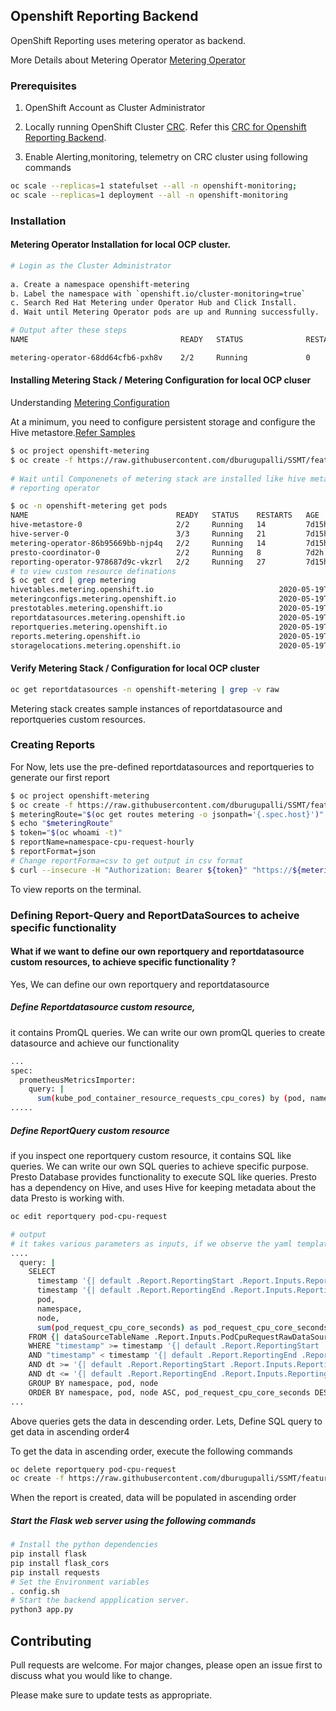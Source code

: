 ## Openshift Reporting Backend

OpenShift Reporting uses metering operator as backend.

More Details about Metering Operator [Metering Operator](https://docs.openshift.com/container-platform/4.3/metering/metering-installing-metering.html)

### Prerequisites 

1. OpenShift Account as Cluster Administrator

2. Locally running OpenShift Cluster [CRC](https://developers.redhat.com/products/codeready-containers). Refer this [CRC for Openshift Reporting Backend](https://github.com/dburugupalli/SSMT/blob/feature-1/Documentation/Installing_crc.md). 

3. Enable Alerting,monitoring, telemetry on CRC cluster using following commands

```bash
oc scale --replicas=1 statefulset --all -n openshift-monitoring; 
oc scale --replicas=1 deployment --all -n openshift-monitoring
```


### Installation

#### Metering Operator Installation for local OCP cluster. 

``` bash
# Login as the Cluster Administrator
 
a. Create a namespace openshift-metering 
b. Label the namespace with `openshift.io/cluster-monitoring=true`
c. Search Red Hat Metering under Operator Hub and Click Install. 
d. Wait until Metering Operator pods are up and Running successfully.

# Output after these steps
NAME                                  READY   STATUS              RESTARTS   AGE

metering-operator-68dd64cfb6-pxh8v    2/2     Running             0          2m49s
```

#### Installing Metering Stack / Metering Configuration for local OCP cluser

Understanding [Metering Configuration](https://docs.openshift.com/container-platform/4.3/metering/configuring_metering/metering-about-configuring.html#metering-about-configuring)

At a minimum, you need to configure persistent storage and configure the Hive metastore.[Refer Samples](https://docs.openshift.com/container-platform/4.3/metering/configuring_metering/metering-about-configuring.html#metering-about-configuring)


```bash
$ oc project openshift-metering
$ oc create -f https://raw.githubusercontent.com/dburugupalli/SSMT/feature-1/openshift-metering-templates/configuration-templates/metering-configuration.yaml
 
# Wait until Componenets of metering stack are installed like hive metastore, presto database and 
# reporting operator 

$ oc -n openshift-metering get pods
NAME                                 READY   STATUS    RESTARTS   AGE
hive-metastore-0                     2/2     Running   14         7d15h
hive-server-0                        3/3     Running   21         7d15h
metering-operator-86b95669bb-njp4q   2/2     Running   14         7d15h
presto-coordinator-0                 2/2     Running   8          7d2h
reporting-operator-978687d9c-vkzrl   2/2     Running   27         7d15h
# to view custom resource definations
$ oc get crd | grep metering
hivetables.metering.openshift.io                            2020-05-19T04:34:42Z
meteringconfigs.metering.openshift.io                       2020-05-19T04:34:42Z
prestotables.metering.openshift.io                          2020-05-19T04:34:42Z
reportdatasources.metering.openshift.io                     2020-05-19T04:34:42Z
reportqueries.metering.openshift.io                         2020-05-19T04:34:42Z
reports.metering.openshift.io                               2020-05-19T04:34:42Z
storagelocations.metering.openshift.io                      2020-05-19T04:34:42Z
```

#### Verify Metering Stack / Configuration for local OCP cluster 

```bash
oc get reportdatasources -n openshift-metering | grep -v raw
```
Metering stack creates sample instances of reportdatasource and reportqueries custom resources. 

### Creating Reports 

For Now, lets use the pre-defined reportdatasources and reportqueries to generate our first report

```bash
$ oc project openshift-metering
$ oc create -f https://raw.githubusercontent.com/dburugupalli/SSMT/feature-1/openshift-metering-templates/reports-templates/namespace-cpu-request-hourly.yaml
$ meteringRoute="$(oc get routes metering -o jsonpath='{.spec.host}')"
$ echo "$meteringRoute"
$ token="$(oc whoami -t)"
$ reportName=namespace-cpu-request-hourly
$ reportFormat=json
# Change reportForma=csv to get output in csv format
$ curl --insecure -H "Authorization: Bearer ${token}" "https://${meteringRoute}/api/v1/reports/get?name=${reportName}&namespace=openshift-metering&format=$reportFormat"
```
To view reports on the terminal. 

### Defining Report-Query and ReportDataSources to acheive specific functionality

#### What if we want to define our own reportquery and reportdatasource custom resources, to achieve specific functionality ? 

Yes, We can define our own reportquery and reportdatasource

##### Define Reportdatasource custom resource, 

it contains PromQL queries. We can write our own promQL queries to create datasource and achieve our functionality 

```bash
...
spec:
  prometheusMetricsImporter:
    query: |
      sum(kube_pod_container_resource_requests_cpu_cores) by (pod, namespace, node)
.....
```

##### Define ReportQuery custom resource

if you inspect one reportquery custom resource, it contains SQL like queries. We can write our own SQL queries to achieve specific purpose. Presto Database provides functionality to execute SQL like queries. Presto has a dependency on Hive, and uses Hive for keeping metadata about the data Presto is working with.

```bash 
oc edit reportquery pod-cpu-request
```
```bash 
# output
# it takes various parameters as inputs, if we observe the yaml template
....
  query: |
    SELECT
      timestamp '{| default .Report.ReportingStart .Report.Inputs.ReportingStart| prestoTimestamp |}' AS period_start,
      timestamp '{| default .Report.ReportingEnd .Report.Inputs.ReportingEnd | prestoTimestamp |}' AS period_end,
      pod,
      namespace,
      node,
      sum(pod_request_cpu_core_seconds) as pod_request_cpu_core_seconds
    FROM {| dataSourceTableName .Report.Inputs.PodCpuRequestRawDataSourceName |}
    WHERE "timestamp" >= timestamp '{| default .Report.ReportingStart .Report.Inputs.ReportingStart | prestoTimestamp |}'
    AND "timestamp" < timestamp '{| default .Report.ReportingEnd .Report.Inputs.ReportingEnd | prestoTimestamp |}'
    AND dt >= '{| default .Report.ReportingStart .Report.Inputs.ReportingStart | prometheusMetricPartitionFormat |}'
    AND dt <= '{| default .Report.ReportingEnd .Report.Inputs.ReportingEnd | prometheusMetricPartitionFormat |}'
    GROUP BY namespace, pod, node
    ORDER BY namespace, pod, node ASC, pod_request_cpu_core_seconds DESC
...
```
Above queries gets the data in descending order. Lets, Define SQL query to get data in ascending order4

To get the data in ascending order, execute the following commands 

```bash 
oc delete reportquery pod-cpu-request
oc create -f https://raw.githubusercontent.com/dburugupalli/SSMT/feature-1/openshift-metering-templates/reportquery-templates/create-pod-cpu-request-reportquery.yaml
```
When the report is created, data will be populated in ascending order

##### Start the Flask web server using the following commands
```bash
# Install the python dependencies
pip install flask 
pip install flask_cors
pip install requests
# Set the Environment variables
. config.sh 
# Start the backend appplication server.
python3 app.py
```
## Contributing
Pull requests are welcome. For major changes, please open an issue first to discuss what you would like to change.

Please make sure to update tests as appropriate.

